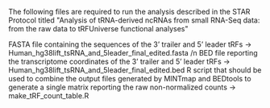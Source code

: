 The following files are required to run the analysis described in the STAR Protocol titled "Analysis of tRNA-derived ncRNAs from small RNA-Seq data: from the raw data to tRFUniverse functional analyses"

FASTA file containing the sequences of the 3’ trailer and 5’ leader tRFs -> Human_hg38lift_tsRNA_and_5leader_final_edited.fasta /n
BED file reporting the transcriptome coordinates of the 3’ trailer and 5’ leader tRFs -> Human_hg38lift_tsRNA_and_5leader_final_edited.bed
R script that should be used to combine the output files generated by MINTmap and BEDtools to generate a single matrix reporting the raw non-normalized counts -> make_tRF_count_table.R

